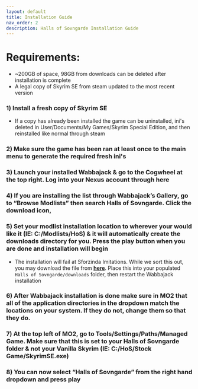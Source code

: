 ```yaml
---
layout: default
title: Installation Guide
nav_order: 2
description: Halls of Sovngarde Installation Guide
---
```


# **Requirements:**

- ~200GB of space, 98GB from downloads can be deleted after installation is complete 
- A legal copy of Skyrim SE from steam updated to the most recent version

### 1) Install a fresh copy of Skyrim SE

- If a copy has already been installed the game can be uninstalled, ini's deleted in User/Documents/My Games/Skyrim Special Edition, and then reinstalled like normal through steam

### 2) Make sure the game has been ran at least once to the main menu to generate the required fresh ini's

### 3) Launch your installed Wabbajack & go to the Cogwheel at the top right. Log into your Nexus account through here

### 4) If you are installing the list through Wabbajack’s Gallery, go to “Browse Modlists” then search Halls of Sovngarde. Click the download icon,

### 5) Set your modlist installation location to wherever your would like it (IE: C:/Modlists/HoS) & it will automatically create the downloads directory for you. Press the play button when you are done and installation will begin

- The installation will fail at Sforzinda Imitations. While we sort this out, you may download the file from **[here](https://drive.google.com/file/d/1yj9cxN0MAFQVuOpDNg2NJl0BAZHZm7CZ/edit)**. Place this into your populated `Halls of Sovngarde/downloads` folder, then restart the Wabbajack installation

### 6) After Wabbajack installation is done make sure in MO2 that all of the application directories in the dropdown match the locations on your system. If they do not, change them so that they do.

### 7) At the top left of MO2, go to Tools/Settings/Paths/Managed Game. Make sure that this is set to your Halls of Sovngarde folder & not your Vanilla Skyrim (IE: C:/HoS/Stock Game/SkyrimSE.exe)

### 8) You can now select “Halls of Sovngarde” from the right hand dropdown and press play

